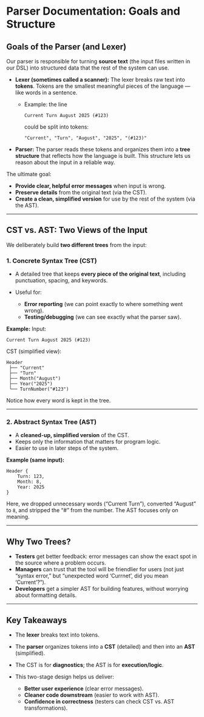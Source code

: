# Parser Documentation: Goals and Structure

## Goals of the Parser (and Lexer)

Our parser is responsible for turning **source text** (the input files written in our DSL) into structured data that the rest of the system can use.

* **Lexer (sometimes called a scanner):**
  The lexer breaks raw text into **tokens**. Tokens are the smallest meaningful pieces of the language — like words in a sentence.

    * Example: the line

      ```
      Current Turn August 2025 (#123)
      ```

      could be split into tokens:

      ```
      "Current", "Turn", "August", "2025", "(#123)"
      ```

* **Parser:**
  The parser reads these tokens and organizes them into a **tree structure** that reflects how the language is built. This structure lets us reason about the input in a reliable way.

The ultimate goal:

* **Provide clear, helpful error messages** when input is wrong.
* **Preserve details** from the original text (via the CST).
* **Create a clean, simplified version** for use by the rest of the system (via the AST).

---

## CST vs. AST: Two Views of the Input

We deliberately build **two different trees** from the input:

### 1. Concrete Syntax Tree (CST)

* A detailed tree that keeps **every piece of the original text**, including punctuation, spacing, and keywords.
* Useful for:

    * **Error reporting** (we can point exactly to where something went wrong).
    * **Testing/debugging** (we can see exactly what the parser saw).

**Example:**
Input:

```
Current Turn August 2025 (#123)
```

CST (simplified view):

```
Header
 ├── "Current"
 ├── "Turn"
 ├── Month("August")
 ├── Year("2025")
 └── TurnNumber("#123")
```

Notice how every word is kept in the tree.

---

### 2. Abstract Syntax Tree (AST)

* A **cleaned-up, simplified version** of the CST.
* Keeps only the information that matters for program logic.
* Easier to use in later steps of the system.

**Example (same input):**

```
Header {
    Turn: 123,
    Month: 8,
    Year: 2025
}
```

Here, we dropped unnecessary words (“Current Turn”), converted “August” to `8`, and stripped the “#” from the number. The AST focuses only on meaning.

---

## Why Two Trees?

* **Testers** get better feedback: error messages can show the exact spot in the source where a problem occurs.
* **Managers** can trust that the tool will be friendlier for users (not just “syntax error,” but “unexpected word ‘Currnet’, did you mean ‘Current’?”).
* **Developers** get a simpler AST for building features, without worrying about formatting details.

---

## Key Takeaways

* The **lexer** breaks text into tokens.
* The **parser** organizes tokens into a **CST** (detailed) and then into an **AST** (simplified).
* The CST is for **diagnostics**; the AST is for **execution/logic**.
* This two-stage design helps us deliver:

    * **Better user experience** (clear error messages).
    * **Cleaner code downstream** (easier to work with AST).
    * **Confidence in correctness** (testers can check CST vs. AST transformations).

